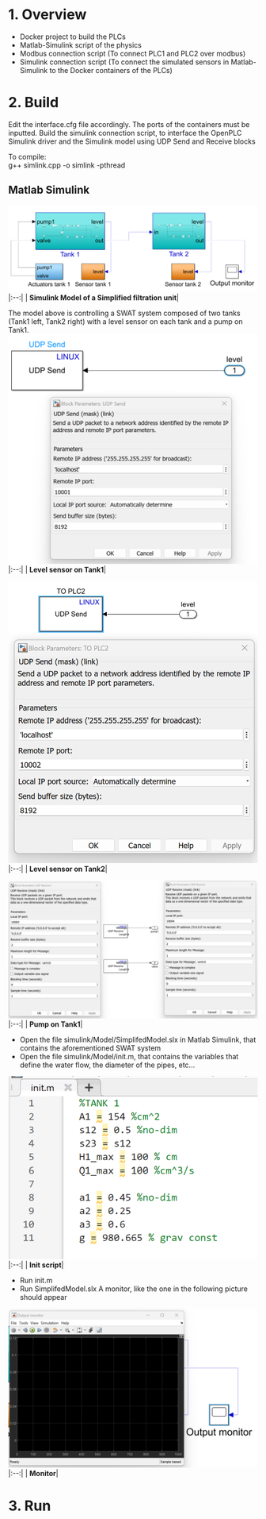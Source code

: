 
# 1. Overview
- Docker project to build the PLCs
- Matlab-Simulink script of the physics
- Modbus connection script (To connect PLC1 and PLC2 over modbus)
- Simulink connection script (To connect the simulated sensors in Matlab-Simulink to the Docker containers of the PLCs)


# 2. Build
Edit the interface.cfg file accordingly. The ports of the containers must be inputted.
Build the simulink connection script, to interface the OpenPLC Simulink driver and the Simulink model using UDP Send and Receive blocks

To compile:  
g++ simlink.cpp -o simlink -pthread

## Matlab Simulink
![Model](/TestBED/simulink/Images/SimulinkSimplifiedModel.png "Simulink Simplified Model")
|:--:|
| <b>Simulink Model of a Simplified filtration unit</b>|

The model above is controlling a SWAT system composed of two tanks (Tank1 left, Tank2 right) with a level sensor on each tank and a pump on Tank1.
![Sensor1](/TestBED/simulink/Images/Sensor1OUT.png "Sensor1")
|:--:|
| <b>Level sensor on Tank1</b>|


![Sensor2](/TestBED/simulink/Images/Sensor2OUT.png "Sensor2")
|:--:|
| <b>Level sensor on Tank2</b>|


![Actuators](/TestBED/simulink/Images/ActuatorsInputs.png "Actuators")
|:--:|
| <b>Pump on Tank1</b>|


- Open the file simulink/Model/SimplifedModel.slx in Matlab Simulink, that contains the aforementioned SWAT system
- Open the file simulink/Model/init.m, that contains the variables that define the water flow, the diameter of the pipes, etc...

![Init](/TestBED/simulink/Images/Init.png "Init")
|:--:|
| <b>Init script</b>|


- Run init.m
- Run SimplifedModel.slx
A monitor, like the one in the following picture should appear

![Monitor](/TestBED/simulink/Images/OutputMonitor.png "Monitor")
|:--:|
| <b>Monitor</b>|


# 3. Run
